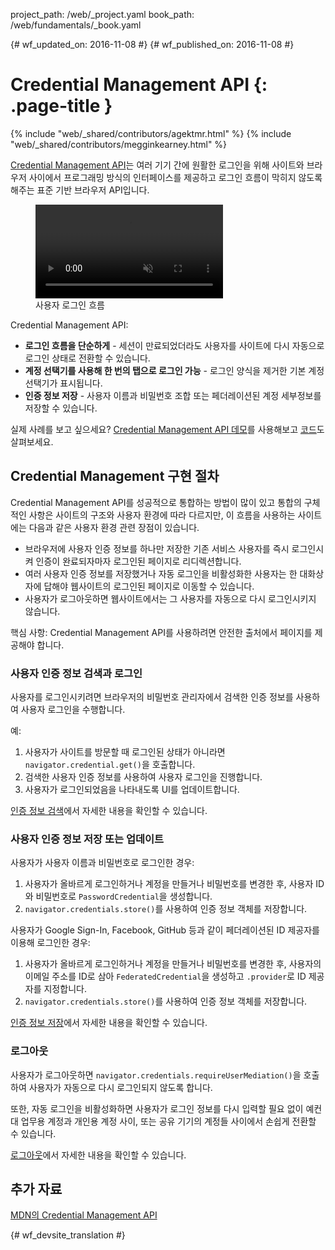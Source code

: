 project_path: /web/_project.yaml
book_path: /web/fundamentals/_book.yaml

{# wf_updated_on: 2016-11-08 #}
{# wf_published_on: 2016-11-08 #}

# Credential Management API {: .page-title }

{% include "web/_shared/contributors/agektmr.html" %}
{% include "web/_shared/contributors/megginkearney.html" %}

[Credential Management API](https://www.w3.org/TR/credential-management/)는
여러 기기 간에 원활한 로그인을
위해 사이트와 브라우저 사이에서 프로그래밍 방식의 인터페이스를 제공하고 로그인 흐름이 막히지 않도록 해주는
표준 기반 브라우저 API입니다.

<div class="attempt-right">
  <figure>
    <video src="animations/credential-management-smaller.mov" style="max-height: 400px;" autoplay muted loop controls></video>
    <figcaption>사용자 로그인 흐름</figcaption>
  </figure>
</div>

Credential Management API:

* **로그인 흐름을 단순하게** - 세션이 만료되었더라도 사용자를 사이트에 
  다시 자동으로 로그인 상태로 전환할 수 있습니다.
* **계정 선택기를 사용해 한 번의 탭으로 로그인 가능** - 로그인 양식을 제거한
  기본 계정 선택기가 표시됩니다.
* **인증 정보 저장** - 사용자 이름과 비밀번호 조합 또는 페더레이션된 계정
  세부정보를 저장할 수 있습니다.

실제 사례를 보고 싶으세요? [Credential
Management API 데모](https://credential-management-sample.appspot.com)를
사용해보고
[코드](https://github.com/GoogleChrome/credential-management-sample)도 살펴보세요.

<div class="clearfix"></div>


## Credential Management 구현 절차

Credential Management
API를 성공적으로 통합하는 방법이 많이 있고
통합의 구체적인 사항은 사이트의 구조와 사용자 환경에 따라 다르지만, 이 흐름을 사용하는 사이트에는 다음과 같은 사용자 환경 관련 장점이
있습니다.

* 브라우저에 사용자 인증 정보를 하나만 저장한 기존 서비스 사용자를 즉시
  로그인시켜 인증이 완료되자마자 로그인된 페이지로
  리디렉션합니다.
* 여러 사용자 인증 정보를 저장했거나 자동 로그인을 비활성화한
  사용자는 한 대화상자에 답해야 웹사이트의 로그인된
  페이지로 이동할 수 있습니다.
* 사용자가 로그아웃하면 웹사이트에서는 그 사용자를 자동으로 다시 로그인시키지
  않습니다.

핵심 사항: Credential Management API를 사용하려면 안전한 출처에서 페이지를
제공해야 합니다.

### 사용자 인증 정보 검색과 로그인

사용자를 로그인시키려면 브라우저의 비밀번호 관리자에서
검색한 인증 정보를 사용하여 사용자 로그인을 수행합니다.

예:

1. 사용자가 사이트를 방문할 때 로그인된 상태가 아니라면 
   `navigator.credential.get()`을 호출합니다.
2. 검색한 사용자 인증 정보를 사용하여 사용자 로그인을 진행합니다.
3. 사용자가 로그인되었음을 나타내도록 UI를 업데이트합니다.

[인증 정보 검색](/web/fundamentals/security/credential-management/retrieve-credentials)에서
자세한 내용을 확인할 수 있습니다.

### 사용자 인증 정보 저장 또는 업데이트

사용자가 사용자 이름과 비밀번호로 로그인한 경우:

1. 사용자가 올바르게 로그인하거나 계정을 만들거나 비밀번호를 변경한 후,
   사용자 ID와 비밀번호로 `PasswordCredential`을
   생성합니다.
2. `navigator.credentials.store()`를 사용하여 인증 정보 객체를 저장합니다.


사용자가 Google
Sign-In, Facebook, GitHub 등과 같이 페더레이션된 ID 제공자를 이용해 로그인한 경우:

1. 사용자가 올바르게 로그인하거나 계정을 만들거나 비밀번호를 변경한 후,
   사용자의 이메일 주소를 ID로 삼아 `FederatedCredential`을
   생성하고 `.provider`로 ID 제공자를 지정합니다. 
2. `navigator.credentials.store()`를 사용하여 인증 정보 객체를 저장합니다.

[인증 정보 저장](/web/fundamentals/security/credential-management/store-credentials)에서
자세한 내용을 확인할 수 있습니다.

### 로그아웃

사용자가 로그아웃하면 `navigator.credentials.requireUserMediation()`을
호출하여 사용자가 자동으로 다시 로그인되지 않도록 합니다.

또한, 자동 로그인을 비활성화하면 사용자가 로그인 정보를 다시 입력할 필요 없이
예컨대 업무용 계정과 개인용 계정 사이, 또는 공유 기기의
계정들 사이에서 손쉽게 전환할 수 있습니다.

[로그아웃](/web/fundamentals/security/credential-management/retrieve-credentials#sign-out)에서
자세한 내용을 확인할 수 있습니다.


## 추가 자료

[MDN의 Credential Management API](https://developer.mozilla.org/en-US/docs/Web/API/Credential_Management_API)


{# wf_devsite_translation #}
